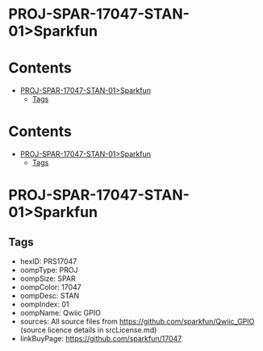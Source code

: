 
PROJ-SPAR-17047-STAN-01>Sparkfun
================================

Contents
========

* [PROJ-SPAR-17047-STAN-01>Sparkfun](#proj-spar-17047-stan-01sparkfun)
	* [Tags](#tags)

Contents
========

* [PROJ-SPAR-17047-STAN-01>Sparkfun](#proj-spar-17047-stan-01sparkfun)
	* [Tags](#tags)

# PROJ-SPAR-17047-STAN-01>Sparkfun

## Tags

- hexID: PRS17047
- oompType: PROJ
- oompSize: SPAR
- oompColor: 17047
- oompDesc: STAN
- oompIndex: 01
- oompName: Qwiic GPIO
- sources: All source files from https://github.com/sparkfun/Qwiic_GPIO (source licence details in srcLicense.md)
- linkBuyPage: https://github.com/sparkfun/17047

